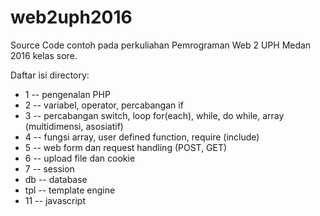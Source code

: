 # web2uph2016

Source Code contoh pada perkuliahan Pemrograman Web 2 UPH Medan 2016 kelas sore.

Daftar isi directory:
* 1 -- pengenalan PHP
* 2 -- variabel, operator, percabangan if
* 3 -- percabangan switch, loop for(each), while, do while, array (multidimensi,
    asosiatif)
* 4 -- fungsi array, user defined function, require (include)
* 5 -- web form dan request handling (POST, GET)
* 6 -- upload file dan cookie
* 7 -- session
* db -- database
* tpl -- template engine
* 11 -- javascript
